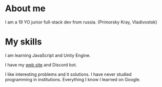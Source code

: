 # About me

I am a 19 YO junior full-stack dev from russia. (Primorsky Kray, Vladivostok)

# My skills

I am learning JavaScript and Unity Engine.

I have my [web site](https://happy.tatar) and Discord bot.

I like interesting problems and it solutions. I have never studied programming in institutions. Everything I know I learned on Google.
